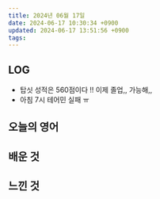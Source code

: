 ```yaml
---
title: 2024년 06월 17일
date: 2024-06-17 10:30:34 +0900
updated: 2024-06-17 13:51:56 +0900
tags: 
---
```


## LOG

- 탑싯 성적은 560점이다 !! 이제 졸업,, 가능해,,
- 아침 7시 테어민 실패 ㅠ

## 오늘의 영어

## 배운 것

## 느낀 것